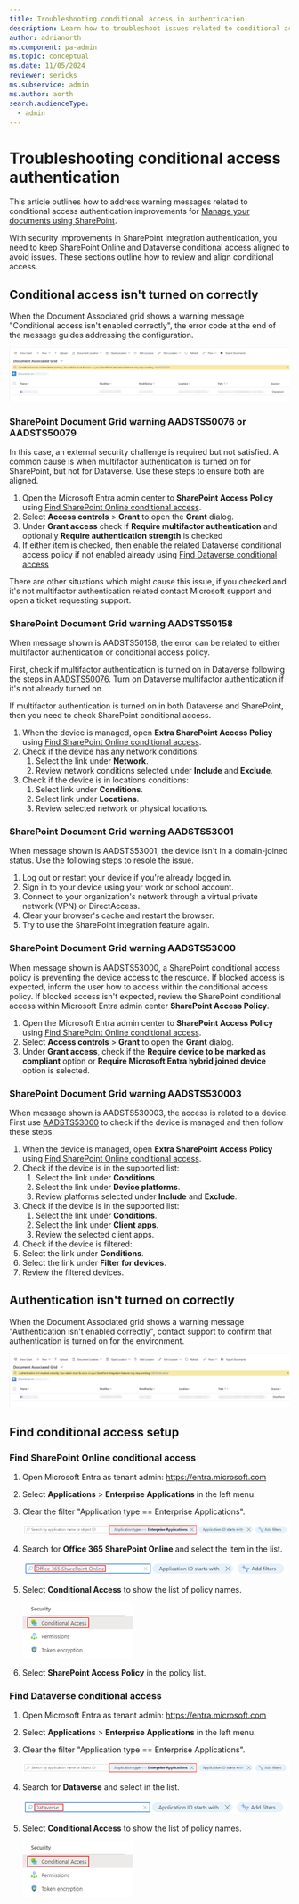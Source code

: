 ```yaml
---
title: Troubleshooting conditional access in authentication 
description: Learn how to troubleshoot issues related to conditional access authentication for SharePoint and Dataverse.
author: adrianorth
ms.component: pa-admin
ms.topic: conceptual
ms.date: 11/05/2024
reviewer: sericks
ms.subservice: admin
ms.author: aorth
search.audienceType: 
  - admin
---
```

# Troubleshooting conditional access authentication

This article outlines how to address warning messages related to conditional access authentication improvements for [Manage your documents using SharePoint](manage-documents-using-sharepoint.md).

With security improvements in SharePoint integration authentication, you need to keep SharePoint Online and Dataverse conditional access aligned to avoid issues. These sections outline how to review and align conditional access.

## Conditional access isn't turned on correctly

When the Document Associated grid shows a warning message "Conditional access isn't enabled correctly", the error code at the end of the message guides addressing the configuration.

![Document associated grid cconditional access isn't enabled correctly](./media/troubleshooting-conditional-access-in-authentication/document-associated-grid-conditional-access-incorrect.png "Document associated grid cconditional access isn't enabled correctly")  

### SharePoint Document Grid warning AADSTS50076 or AADSTS50079 

In this case, an external security challenge is required but not satisfied. A common cause is when multifactor authentication is turned on for SharePoint, but not for Dataverse. Use these steps to ensure both are aligned.

1. Open the Microsoft Entra admin center to **SharePoint Access Policy** using [Find SharePoint Online conditional access](#find-sharepoint-online-conditional-access).
1. Select **Access controls** > **Grant** to open the **Grant** dialog.
1. Under **Grant access** check if **Require multifactor authentication** and optionally **Require authentication strength** is checked
1. If either item is checked, then enable the related Dataverse conditional access policy if not enabled already using [Find Dataverse conditional access](#find-dataverse-conditional-access)

There are other situations which might cause this issue, if you checked and it's not multifactor authentication related contact Microsoft support and open a ticket requesting support.

### SharePoint Document Grid warning AADSTS50158 

When message shown is AADSTS50158, the error can be related to either multifactor authentication or conditional access policy.

First, check if multifactor authentication is turned on in Dataverse following the steps in [AADSTS50076](#sharepoint-document-grid-warning-aadsts50076-or-aadsts50079). Turn on Dataverse multifactor authentication if it's not already turned on.

If multifactor authentication is turned on in both Dataverse and SharePoint, then you need to check SharePoint conditional access.

1. When the device is managed, open **Extra SharePoint Access Policy** using [Find SharePoint Online conditional access](#find-sharepoint-online-conditional-access).
1. Check if the device has any network conditions:
   1. Select the link under **Network**.
   1. Review network conditions selected under **Include** and **Exclude**.
1. Check if the device is in locations conditions:
   1. Select link under **Conditions**.
   1. Select link under **Locations**.
   1. Review selected network or physical locations.

### SharePoint Document Grid warning AADSTS53001

When message shown is AADSTS53001, the device isn't in a domain-joined status. Use the following steps to resole the issue.

1. Log out or restart your device if you're already logged in. 
1. Sign in to your device using your work or school account. 
1. Connect to your organization's network through a virtual private network (VPN) or DirectAccess. 
1. Clear your browser's cache and restart the browser. 
1. Try to use the SharePoint integration feature again.

### SharePoint Document Grid warning AADSTS53000

When message shown is AADSTS53000, a SharePoint conditional access policy is preventing the device access to the resource. If blocked access is expected, inform the user how to access within the conditional access policy. If blocked access isn't expected, review the SharePoint conditional access within Microsoft Entra admin center **SharePoint Access Policy**.

1. Open the Microsoft Entra admin center to **SharePoint Access Policy** using [Find SharePoint Online conditional access](#find-sharepoint-online-conditional-access).
1. Select **Access controls** > **Grant** to open the **Grant** dialog.
1. Under **Grant access**, check if the **Require device to be marked as compliant** option or **Require Microsoft Entra hybrid joined device** option is selected.

### SharePoint Document Grid warning AADSTS530003 

When message shown is AADSTS530003, the access is related to a device. First use [AADSTS53000](#sharepoint-document-grid-warning-aadsts53000) to check if the device is managed and then follow these steps.

1. When the device is managed, open **Extra SharePoint Access Policy** using [Find SharePoint Online conditional access](#find-sharepoint-online-conditional-access).
1. Check if the device is in the supported list:
   1. Select the link under **Conditions**.
   1. Select the link under **Device platforms**.
   1. Review platforms selected under **Include** and **Exclude**.
1. Check if the device is in the supported list:
   1. Select the link under **Conditions**.
   1. Select the link under **Client apps**.
   1. Review the selected client apps.
 1. Check if the device is filtered:
   1. Select the link under **Conditions**.
   1. Select the link under **Filter for devices**.
   1. Review the filtered devices.

## Authentication isn't turned on correctly

When the Document Associated grid shows a warning message "Authentication isn't enabled correctly", contact support to confirm that authentication is turned on for the environment.

![Document associated grid authentication isn't enabled correctly](./media/troubleshooting-conditional-access-in-authentication/document-associated-grid-authentication-incorrect.png "Document associated grid authentication isn't enabled correctly")  

## Find conditional access setup

### Find SharePoint Online conditional access

1. Open Microsoft Entra as tenant admin: https://entra.microsoft.com
1. Select **Applications** > **Enterprise Applications** in the left menu.
1. Clear the filter "Application type == Enterprise Applications".

   ![Clear application type filter](./media/troubleshooting-conditional-access-in-authentication/entra-conditional-access-clear-application-type.png "Clear application type filter")  

1. Search for **Office 365 SharePoint Online** and select the item in the list.

   ![Search for Office 365 SharePoint Online](./media/troubleshooting-conditional-access-in-authentication/entra-conditional-access-search-sharepoint-online.png "Search for Office 365 SharePoint Online")  

1. Select **Conditional Access** to show the list of policy names.

   ![Select Security Conditional Access](./media/troubleshooting-conditional-access-in-authentication/entra-conditional-access-security-conditional-access-policies.png "Select Security Conditional Access")

1. Select **SharePoint Access Policy** in the policy list.

### Find Dataverse conditional access

1. Open Microsoft Entra as tenant admin: https://entra.microsoft.com
1. Select **Applications** > **Enterprise Applications** in the left menu.
1. Clear the filter "Application type == Enterprise Applications".
   
   ![Clear application type filter](./media/troubleshooting-conditional-access-in-authentication/entra-conditional-access-clear-application-type.png "Clear application type filter")  

1. Search for **Dataverse** and select in the list.

   ![Search for Dataverse](./media/troubleshooting-conditional-access-in-authentication/entra-conditional-access-search-dataverse.png "Search for Dataverse")  
  
1. Select **Conditional Access** to show the list of policy names.

   ![Select Security Conditional Access](./media/troubleshooting-conditional-access-in-authentication/entra-conditional-access-security-conditional-access-policies.png "Select Security Conditional Access" )  
